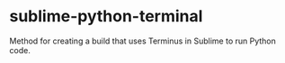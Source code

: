 # sublime-python-terminal
Method for creating a build that uses Terminus in Sublime to run Python code.
